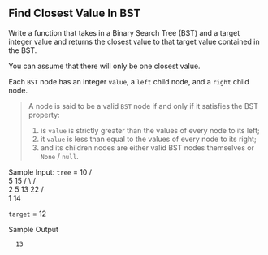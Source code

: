 ## Find Closest Value In BST


Write a function that takes in a Binary Search Tree (BST) and a target integer value and returns the closest value to that target value contained in the BST.

You can assume that there will only be one closest value.

Each `BST` node has an integer `value`, a `left` child node, and a `right` child node. 

> A node is said to be a valid `BST` node if and only if it satisfies the BST property:
> 1) is `value` is strictly greater than the values of every node to its left; 
> 2) it `value` is less than equal to the values of every node to its right; 
> 3) and its children nodes are either valid BST nodes themselves or `None` / `null`.

Sample Input:
`tree` =    10
          /    \
         5      15
       /   \   /  \
      2     5 13   22
    /           \
   1             14
  
`target` = 12

Sample Output
```
  13
```
